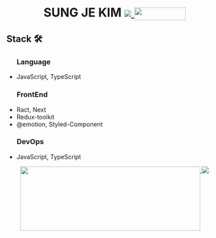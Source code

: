 <div align="center">
<h1>SUNG JE KIM
  <a href="https://hits.seeyoufarm.com">
    <img src="https://hits.seeyoufarm.com/api/count/incr/badge.svg?url=https%3A%2F%2Fgithub.com%2Ftjdwp0211&count_bg=%23000000&title_bg=%23000000&icon=github.svg&icon_color=%23FFFFFF&title=Hi%21&edge_flat=false"/>
  </a>
  <a href="https://velog.io/@sung-je-kim">
    <img width="120px" height="30px" align="center" src="https://velog-readme-stats.vercel.app/api/badge?name=sung-je-kim" />
  </a>
</h1>
</div>
<div>
  <h2 >Stack 🛠</h2>
  <ul>
    <h3>Language</h3>
    <li>JavaScript, TypeScript</li>
  </ul>
  <ul >
    <h3 >FrontEnd</h3>
    <li >Ract, Next</li>
    <li >Redux-toolkit</li>
    <li >@emotion, Styled-Component</li>
  </ul>
  <ul >
    <h3>DevOps</h3>
    <li>JavaScript, TypeScript</li>
  </ul>
</div>

<div align="center">
  <a href="https://github.com/anuraghazra/github-readme-stats">
    <img align="top" width="420px" height="150px" align="left" src="https://github-readme-stats.vercel.app/api?username=tjdwp0211" />
  </a>
  <a href="https://opgc.me/#/users/tjdwp0211" target="_blank">
    <img align="top" align="right" src="https://api.opgc.me/githubs/users/tjdwp0211/tag/?theme=basic" />
  </a>
</div>
